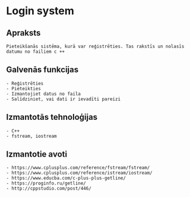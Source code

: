 # Login system

## Apraksts
	Pieteikšanās sistēma, kurā var reģistrēties. Tas rakstīs un nolasīs datumu no failiem c ++ 
## Galvenās funkcijas
	- Reģistrēties
	- Pieteikties
	- Izmantojiet datus no faila
  	- Salīdziniet, vai dati ir ievadīti pareizi
## Izmantotās tehnoloģijas
	- C++
	- fstream, iostream
## Izmantotie avoti
	- https://www.cplusplus.com/reference/fstream/fstream/
  	- https://www.cplusplus.com/reference/istream/iostream/
	- https://www.educba.com/c-plus-plus-getline/
	- https://proginfo.ru/getline/
	- http://cppstudio.com/post/446/
